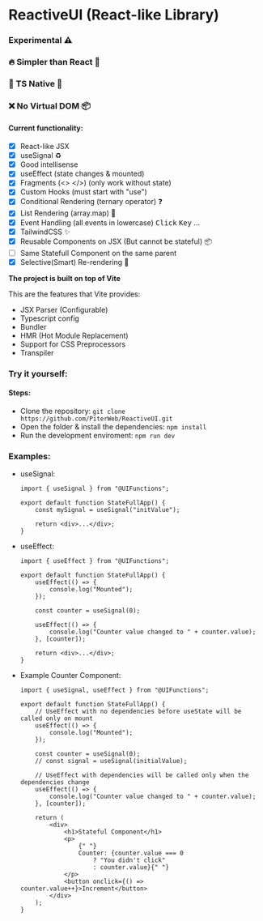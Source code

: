 # ReactiveUI (React-like Library)

### Experimental ⚠️

### 🔥 Simpler than React 👀
### 🔑 TS Native 🔐
### ❌ No Virtual DOM 📦

#### Current functionality:

-   [x] React-like JSX
-   [x] useSignal ♻
-   [x] Good intellisense
-   [x] useEffect (state changes & mounted)
-   [x] Fragments (<> </>) (only work without state)
-   [x] Custom Hooks (must start with "use")
-   [x] Conditional Rendering (ternary operator) ❓
-   [x] List Rendering (array.map) 📜
-   [x] Event Handling (all events in lowercase) <kbd>Click</kbd> <kbd>Key</kbd> ...
-   [x] TailwindCSS ✨
-   [x] Reusable Components on JSX (But cannot be stateful) 📦
-   [ ] Same Statefull Component on the same parent
-   [x] Selective(Smart) Re-rendering 🧠

**The project is built on top of Vite**

This are the features that Vite provides:

-   JSX Parser (Configurable)
-   Typescript config
-   Bundler
-   HMR (Hot Module Replacement)
-   Support for CSS Preprocessors
-   Transpiler

### Try it yourself:

#### Steps:

-   Clone the repository: `git clone https://github.com/PiterWeb/ReactiveUI.git`
-   Open the folder & install the dependencies: `npm install`
-   Run the development enviroment: `npm run dev`

### Examples:

-   useSignal:

    ```tsx
    import { useSignal } from "@UIFunctions";

    export default function StateFullApp() {
        const mySignal = useSignal("initValue");

        return <div>...</div>;
    }
    ```

-   useEffect:

    ```tsx
    import { useEffect } from "@UIFunctions";

    export default function StateFullApp() {
        useEffect(() => {
            console.log("Mounted");
        });

        const counter = useSignal(0);

        useEffect(() => {
            console.log("Counter value changed to " + counter.value);
        }, [counter]);

        return <div>...</div>;
    }
    ```

-   Example Counter Component:

    ```tsx
    import { useSignal, useEffect } from "@UIFunctions";

    export default function StateFullApp() {
        // UseEffect with no dependencies before useState will be called only on mount
        useEffect(() => {
            console.log("Mounted");
        });

        const counter = useSignal(0);
        // const signal = useSignal(initialValue);

        // UseEffect with dependencies will be called only when the dependencies change
        useEffect(() => {
            console.log("Counter value changed to " + counter.value);
        }, [counter]);

        return (
            <div>
                <h1>Stateful Component</h1>
                <p>
                    {" "}
                    Counter: {counter.value === 0
                        ? "You didn't click"
                        : counter.value}{" "}
                </p>
                <button onclick={() => counter.value++}>Increment</button>
            </div>
        );
    }
    ```
